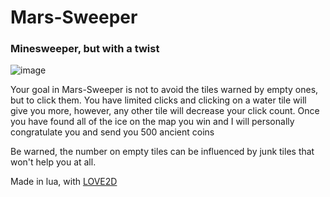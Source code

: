 # Mars-Sweeper
### Minesweeper, but with a twist
![image](https://user-images.githubusercontent.com/104743939/187564884-63efd6dd-9301-4a99-b053-a983d78c4efc.png)


Your goal in Mars-Sweeper is not to avoid the tiles warned by empty ones, but to click them.
You have limited clicks and clicking on a water tile will give you more, however, any other tile will decrease your click count.
Once you have found all of the ice on the map you win and I will personally congratulate you and send you 500 ancient coins

Be warned, the number on empty tiles can be influenced by junk tiles that won't help you at all.

Made in lua, with [LOVE2D](https://love2d.org/)

